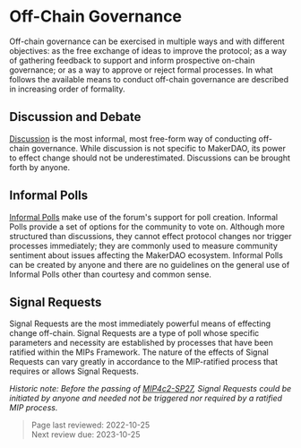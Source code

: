# Off-Chain Governance

Off-chain governance can be exercised in multiple ways and with different objectives: as the free exchange of ideas to improve the protocol; as a way of gathering feedback to support and inform prospective on-chain governance; or as a way to approve or reject formal processes. In what follows the available means to conduct off-chain governance are described in increasing order of formality.

## Discussion and Debate

[Discussion](https://forum.makerdao.com/tags/c/governance/5/discussion) is the most informal, most free-form way of conducting off-chain governance. While discussion is not specific to MakerDAO, its power to effect change should not be underestimated. Discussions can be brought forth by anyone.

## Informal Polls

[Informal Polls](https://forum.makerdao.com/tags/c/governance/5/informal-poll) make use of the forum's support for poll creation. Informal Polls provide a set of options for the community to vote on. Although more structured than discussions, they cannot effect protocol changes nor trigger processes immediately; they are commonly used to measure community sentiment about issues affecting the MakerDAO ecosystem. Informal Polls can be created by anyone and there are no guidelines on the general use of Informal Polls other than courtesy and common sense.

## Signal Requests

Signal Requests are the most immediately powerful means of effecting change off-chain. Signal Requests are a type of poll whose specific parameters and necessity are established by processes that have been ratified within the MIPs Framework. The nature of the effects of Signal Requests can vary greatly in accordance to the MIP-ratified process that requires or allows Signal Requests.

_Historic note: Before the passing of [MIP4c2-SP27](https://mips.makerdao.com/mips/details/MIP4c2SP27), Signal Requests could be initiated by anyone and needed not be triggered nor required by a ratified MIP process._

>Page last reviewed: 2022-10-25  
>Next review due: 2023-10-25  